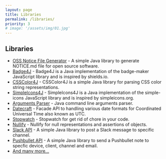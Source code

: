 ```yaml
---
layout: page
title: Libraries
permalink: /libraries/
priority: 3
# image: '/assets/img/01.jpg'
---
```


## Libraries
- [OSS Notice File Generator](https://github.com/silentsoft/oss-notice-file-generator) - A simple Java library to generate NOTICE.md file for open source software.
- [Badge4J](https://github.com/silentsoft/badge4j) - Badge4J is a Java implementation of the badge-maker JavaScript library and is inspired by shields.io.
- [CSSColor4J](https://github.com/silentsoft/csscolor4j) - CSSColor4J is a simple Java library for parsing CSS color string representations.
- [SimpleIcons4J](https://github.com/silentsoft/simpleicons4j) - SimpleIcons4J is a Java implementation of the simple-icons JavaScript library and is inspired by simpleicons.org.
- [Arguments Parser](https://github.com/silentsoft/arguments-parser) - Java command line arguments parser.
- [Datecraft](https://github.com/silentsoft/datecraft) - Facade API to handling various date formats for Coordinated Universal Time also known as UTC.
- [Stopwatch](https://github.com/silentsoft/stopwatch) - Stopwatch for get rid of chore in your code.
- [Nullify](https://github.com/silentsoft/nullify) - Nullify for null representations and assertions of objects.
- [Slack API](https://github.com/silentsoft/slack-api) - A simple Java library to post a Slack message to specific channel.
- [Pushbullet API](https://github.com/silentsoft/pushbullet-api) - A simple Java library to send a Pushbullet note to specfic device, client, channel and email.
- [And many more...](https://github.com/silentsoft?tab=repositories&q=&type=source)